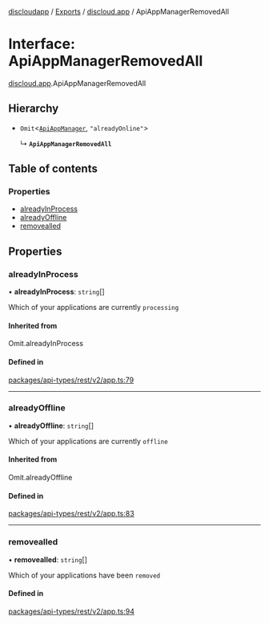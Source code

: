 [discloudapp](../README.md) / [Exports](../modules.md) / [discloud.app](../modules/discloud_app.md) / ApiAppManagerRemovedAll

# Interface: ApiAppManagerRemovedAll

[discloud.app](../modules/discloud_app.md).ApiAppManagerRemovedAll

## Hierarchy

- `Omit`<[`ApiAppManager`](discloud_app.ApiAppManager.md), ``"alreadyOnline"``\>

  ↳ **`ApiAppManagerRemovedAll`**

## Table of contents

### Properties

- [alreadyInProcess](discloud_app.ApiAppManagerRemovedAll.md#alreadyinprocess)
- [alreadyOffline](discloud_app.ApiAppManagerRemovedAll.md#alreadyoffline)
- [removealled](discloud_app.ApiAppManagerRemovedAll.md#removealled)

## Properties

### alreadyInProcess

• **alreadyInProcess**: `string`[]

Which of your applications are currently `processing`

#### Inherited from

Omit.alreadyInProcess

#### Defined in

[packages/api-types/rest/v2/app.ts:79](https://github.com/discloud/discloud.app/blob/d2f41b0/packages/api-types/rest/v2/app.ts#L79)

___

### alreadyOffline

• **alreadyOffline**: `string`[]

Which of your applications are currently `offline`

#### Inherited from

Omit.alreadyOffline

#### Defined in

[packages/api-types/rest/v2/app.ts:83](https://github.com/discloud/discloud.app/blob/d2f41b0/packages/api-types/rest/v2/app.ts#L83)

___

### removealled

• **removealled**: `string`[]

Which of your applications have been `removed`

#### Defined in

[packages/api-types/rest/v2/app.ts:94](https://github.com/discloud/discloud.app/blob/d2f41b0/packages/api-types/rest/v2/app.ts#L94)
